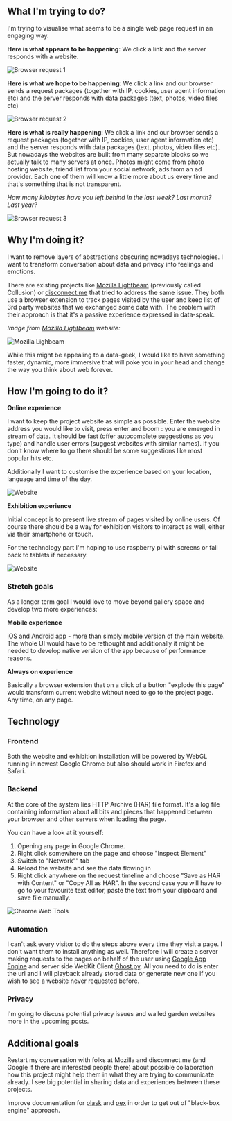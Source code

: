 ## What I'm trying to do?

I'm trying to visualise what seems to be a single web page request in an engaging way.

**Here is what appears to be happening**: We click a link and the server responds with a website.

![Browser request 1](../project_images/browser_request_1.jpg "Browser request - what appears to be happening")

**Here is what we hope to be happening**: We click a link and our browser sends a request packages (together with IP, cookies, user agent information etc) and the server responds with data packages (text, photos, video files etc)

![Browser request 2](../project_images/browser_request_2.jpg "Browser request - what we hope to be happening")

**Here is what is really happening**: We click a link and our browser sends a request packages (together with IP, cookies, user agent information etc) and the server responds with data packages (text, photos, video files etc). But nowadays the websites are built from many separate blocks so we actually talk to many servers at once. Photos might come from photo hosting website, friend list from your social network, ads from an ad provider. Each one of them will know a little more about us every time and that's something that is not transparent.

*How many kilobytes have you left behind in the last week? Last month? Last year?*


![Browser request 3](../project_images/browser_request_3.jpg "Browser request - what is really happening")

## Why I'm doing it?

I want to remove layers of abstractions obscuring nowadays technologies. I want to transform conversation about data and privacy into feelings and emotions.

There are existing projects like [Mozilla Lightbeam](https://www.mozilla.org/en-US/lightbeam/ "Mozilla Lightbeam") (previously called Collusion) or [disconnect.me](https://disconnect.me "Disconnect Me") that tried to address the same issue. They both use a browser extension to track pages visited by the user and keep list of 3rd party websites that we exchanged some data with. The problem with their approach is that it's a passive experience expressed in data-speak.

*Image from [Mozilla Lightbeam](http://www.mozilla.org/en-US/lightbeam/) website:*

![Mozilla Lighbeam](../project_images/lightbeam.png "Mozilla Light Beam")

While this might be appealing to a data-geek, I would like to have something faster, dynamic, more immersive that will poke you in your head and change the way you think about web forever.

## How I'm going to do it?

**Online experience**

I want to keep the project website as simple as possible. Enter the website address you would like to visit, press enter and boom : you are emerged in stream of data. It should be fast (offer autocomplete suggestions as you type) and handle user errors (suggest websites with similar names). If you don't know where to go there should be some suggestions like most popular hits etc. 

Additionally I want to customise the experience based on your location, language and time of the day.

![Website](../project_images/website_00.jpg)

**Exhibition experience**

Initial concept is to present live stream of pages visited by online users. Of course there should be a way for exhibition visitors to interact as well, either via their smartphone or touch. 

For the technology part I'm hoping to use raspberry pi with screens or fall back to tablets if necessary.

![Website](../project_images/installation_00.jpg)

### Stretch goals

As a longer term goal I would love to move beyond gallery space and develop two more experiences:

**Mobile experience**

iOS and Android app - more than simply mobile version of the main website. The whole UI would have to be rethought and additionally it might be needed to develop native version of the app because of performance reasons. 

**Always on experience**

Basically a browser extension that on a click of a button "explode this page" would transform current website without need to go to the project page. Any time, on any page.

## Technology

### Frontend

Both the website and exhibition installation will be powered by WebGL running in newest Google Chrome but also should work in Firefox and Safari.

### Backend

At the core of the system lies HTTP Archive (HAR) file format. It's a log file containing information about all bits and pieces that happened between your browser and other servers when loading the page.

You can have a look at it yourself:

1. Opening any page in Google Chrome. 
2. Right click somewhere on the page and choose "Inspect Element" 
3. Switch to "Network"" tab
4. Reload the website and see the data flowing in
5. Right click anywhere on the request timeline and choose "Save as HAR with Content" or "Copy All as HAR". In the second case you will have to go to your favourite text editor, paste the text from your clipboard and save file manually.

![Chrome Web Tools](../project_images/chrome_web_tools.jpg "Chrome Web Tools")

### Automation

I can't ask every visitor to do the steps above every time they visit a page. I don't want them to install anything as well. Therefore I will create a server making requests to the pages on behalf of the user using [Google App Engine](https://developers.google.com/appengine/) and server side WebKit Client [Ghost.py](http://jeanphix.me/Ghost.py/). All you need to do is enter the url and I will playback already stored data or generate new one if you wish to see a website never requested before.

### Privacy

I'm going to discuss potential privacy issues and walled garden websites more in the upcoming posts.

## Additional goals

Restart my conversation with folks at Mozilla and disconnect.me (and Google if there are interested people there) about possible collaboration how this project might help them in what they are trying to communicate already. I see big potential in sharing data and experiences between these projects.

Improve documentation for [plask](http://plask.org) and [pex](http://github.com/vorg/pex) in order to get out of "black-box engine" approach.


